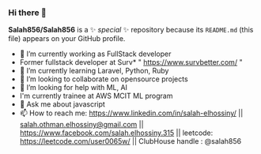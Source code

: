 ### Hi there 👋

**Salah856/Salah856** is a ✨ _special_ ✨ repository because its `README.md` (this file) appears on your GitHub profile.


- 🔭 I’m currently working as FullStack developer
- Former fullstack developer at Surv* " https://www.survbetter.com/ "
- 🌱 I’m currently learning Laravel, Python, Ruby
- 👯 I’m looking to collaborate on opensource projects
- 🤔 I’m looking for help with ML, AI
- I'm currently trainee at AWS MCIT ML program
- 💬 Ask me about javascript
- 📫 How to reach me: https://www.linkedin.com/in/salah-elhossiny/ 
|| salah.othman.elhossiny@gmail.com 
|| https://www.facebook.com/salah.elhossiny.315 
|| leetcode: https://leetcode.com/user0065w/
|| ClubHouse handle : @salah856 
